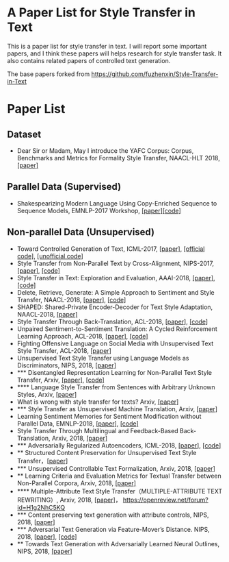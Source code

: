 
# A Paper List for Style Transfer in Text
This is a paper list for style transfer in text. I will report some important papers, and I think these papers will helps research for style transfer task. It also contains related papers of controlled text generation. 

The base papers forked from https://github.com/fuzhenxin/Style-Transfer-in-Text

# Paper List


## Dataset
- Dear Sir or Madam, May I introduce the YAFC Corpus: Corpus, Benchmarks and Metrics for Formality Style Transfer, NAACL-HLT 2018, [[paper]](https://arxiv.org/abs/1803.06535)

## Parallel Data (Supervised)
- Shakespearizing Modern Language Using Copy-Enriched Sequence to Sequence Models, EMNLP-2017 Workshop, [[paper]](https://arxiv.org/abs/1707.01161)[[code]](https://github.com/harsh19/Shakespearizing-Modern-English)

## Non-parallel Data (Unsupervised)
- Toward Controlled Generation of Text, ICML-2017, [[paper]](https://arxiv.org/abs/1703.00955), [[official code]](https://github.com/asyml/texar/tree/master/examples/text_style_transfer), [[unofficial code]](https://github.com/GBLin5566/toward-controlled-generation-of-text-pytorch)
- Style Transfer from Non-Parallel Text by Cross-Alignment, NIPS-2017, [[paper]](https://papers.nips.cc/paper/7259-style-transfer-from-non-parallel-text-by-cross-alignment.pdf), [[code]](https://github.com/shentianxiao/language-style-transfer)
- Style Transfer in Text: Exploration and Evaluation, AAAI-2018, [[paper]](https://arxiv.org/abs/1711.06861), [[code]](https://github.com/fuzhenxin/text_style_transfer)
- Delete, Retrieve, Generate: A Simple Approach to Sentiment and Style Transfer, NAACL-2018, [[paper]](https://arxiv.org/abs/1804.06437), [[code]](https://worksheets.codalab.org/worksheets/0xe3eb416773ed4883bb737662b31b4948/)
- SHAPED: Shared-Private Encoder-Decoder for Text Style Adaptation, NAACL-2018, [[paper]](https://arxiv.org/abs/1804.04093)
- Style Transfer Through Back-Translation, ACL-2018, [[paper]](https://arxiv.org/abs/1804.09000), [[code]](https://github.com/shrimai/Style-Transfer-Through-Back-Translation)
- Unpaired Sentiment-to-Sentiment Translation: A Cycled Reinforcement Learning Approach, ACL-2018, [[paper]](https://arxiv.org/abs/1805.05181), [[code]](https://github.com/lancopku/unpaired-sentiment-translation)
- Fighting Offensive Language on Social Media with Unsupervised Text Style Transfer, ACL-2018, [[paper]](https://arxiv.org/abs/1805.07685)
- Unsupervised Text Style Transfer using Language Models as Discriminators, NIPS, 2018, [[paper]](https://papers.nips.cc/paper/7959-unsupervised-text-style-transfer-using-language-models-as-discriminators)
- *** Disentangled Representation Learning for Non-Parallel Text Style Transfer, Arxiv, [[paper]](https://arxiv.org/abs/1808.04339), [[code]](https://github.com/vineetjohn/linguistic-style-transfer)
- **** Language Style Transfer from Sentences with Arbitrary Unknown Styles, Arxiv, [[paper]](https://arxiv.org/abs/1808.04071)
- What is wrong with style transfer for texts? Arxiv, [[paper]](https://arxiv.org/abs/1808.04365)
- *** Style Transfer as Unsupervised Machine Translation, Arxiv, [[paper]](https://arxiv.org/abs/1808.07894)
- Learning Sentiment Memories for Sentiment Modification without Parallel Data, EMNLP-2018, [[paper]](https://arxiv.org/abs/1808.07311), [[code]](https://github.com/lancopku/SMAE)
- Style Transfer Through Multilingual and Feedback-Based Back-Translation, Arxiv, 2018, [[paper]](https://arxiv.org/abs/1809.06284)
- *** Adversarially Regularized Autoencoders, ICML-2018, [[paper]](https://arxiv.org/abs/1706.04223), [[code]](https://github.com/jakezhaojb/ARAE)
- ** Structured Content Preservation for Unsupervised Text Style Transfer，[[paper]](https://openreview.net/forum?id=S1lCbhAqKX)
- *** Unsupervised Controllable Text Formalization, Arxiv, 2018, [[paper]](https://arxiv.org/abs/1809.04556)
- ** Learning Criteria and Evaluation Metrics for Textual Transfer between Non-Parallel Corpora, Arxiv, 2018, [[paper]](https://arxiv.org/abs/1810.11878)
- **** Multiple-Attribute Text Style Transfer（MULTIPLE-ATTRIBUTE TEXT REWRITING）, Arxiv, 2018, [[paper]](https://arxiv.org/pdf/1811.00552.pdf)， https://openreview.net/forum?id=H1g2NhC5KQ 
- *** Content preserving text generation with attribute controls, NIPS, 2018, [[paper]](https://arxiv.org/abs/1811.01135)
- *** Adversarial Text Generation via Feature-Mover’s Distance. NIPS, 2018, [[paper]](https://papers.nips.cc/paper/7717-adversarial-text-generation-via-feature-movers-distance.pdf), [[code]](https://github.com/LiqunChen0606/FM-GAN)
- ** Towards Text Generation with Adversarially Learned Neural Outlines, NIPS, 2018, [[paper]](https://papers.nips.cc/paper/7983-towards-text-generation-with-adversarially-learned-neural-outlines.pdf)
